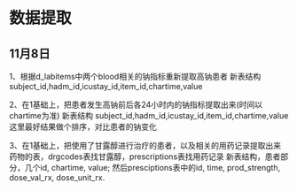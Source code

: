 # 数据提取

## 11月8日

1、根据d_labitems中两个blood相关的钠指标重新提取高钠患者
    新表结构 subject_id,hadm_id,icustay_id,item_id,chartime,value

2、在1基础上，把患者发生高钠前后各24小时内的钠指标提取出来(时间以chartime为准)
    新表结构 subject_id,hadm_id,icustay_id,item_id,chartime,value
    这里最好结果做个排序，对比患者的钠变化

3、在1基础上，把使用了甘露醇进行治疗的患者，以及相关的用药记录提取出来
    药物的表，drgcodes表找甘露醇，prescriptions表找用药记录
    新表结构，患者部分，几个id, chartime, value; 然后presciptions表中的id, time, prod_strength, dose_val_rx, dose_unit_rx.
